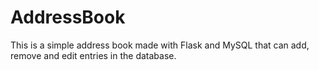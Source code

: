 # AddressBook
This is a simple address book made with Flask and MySQL that can add, remove and edit entries in the database.
